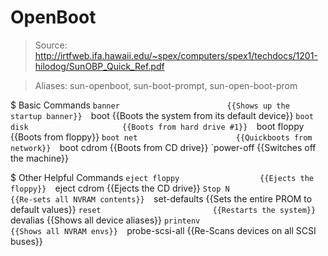 # OpenBoot

> Source: http://irtfweb.ifa.hawaii.edu/~spex/computers/spex1/techdocs/1201-hilodog/SunOBP_Quick_Ref.pdf

> Aliases: sun-openboot, sun-boot-prompt, sun-open-boot-prom

$ Basic Commands
    `banner                        {{Shows up the startup banner}} 
    `boot                          {{Boots the system from its default device}} 
    `boot disk                     {{Boots from hard drive #1}} 
    `boot floppy                   {{Boots from floppy}} 
    `boot net                      {{Quickboots from network}} 
    `boot cdrom                    {{Boots from CD drive}} 
    `power-off                     {{Switches off the machine}} 

$ Other Helpful Commands
    `eject floppy                  {{Ejects the floppy}} 
    `eject cdrom                   {{Ejects the CD drive}} 
    `Stop N                        {{Re-sets all NVRAM contents}} 
    `set-defaults                  {{Sets the entire PROM to default values}} 
    `reset                         {{Restarts the system}} 
    `devalias                      {{Shows all device aliases}} 
    `printenv                      {{Shows all NVRAM envs}} 
    `probe-scsi-all                {{Re-Scans devices on all SCSI buses}} 

